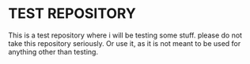 # TEST REPOSITORY

This is a test repository where i will be testing some stuff. please do not take this repository seriously. 
Or use it, as it is not meant to be used for anything other than testing.